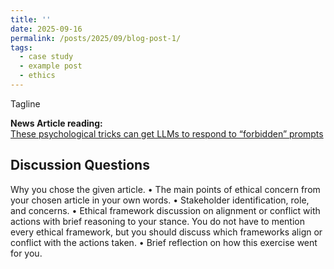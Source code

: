 ```yaml
---
title: ''
date: 2025-09-16
permalink: /posts/2025/09/blog-post-1/
tags:
  - case study
  - example post
  - ethics
---
```


Tagline 

**News Article reading:**  
[These psychological tricks can get LLMs to respond to “forbidden” prompts](https://arstechnica.com/science/2025/09/these-psychological-tricks-can-get-llms-to-respond-to-forbidden-prompts/)

Discussion Questions
---
Why you chose the given article.
• The main points of ethical concern from your chosen article in your own words.
• Stakeholder identification, role, and concerns.
• Ethical framework discussion on alignment or conflict with actions with brief reasoning
to your stance. You do not have to mention every ethical framework, but you should
discuss which frameworks align or conflict with the actions taken.
• Brief reflection on how this exercise went for you.